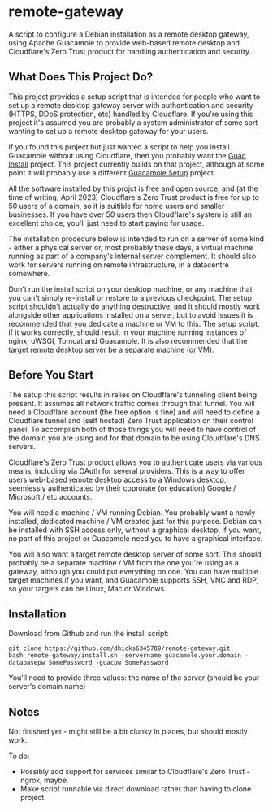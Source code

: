 # remote-gateway

A script to configure a Debian installation as a remote desktop gateway, using Apache Guacamole to provide web-based remote desktop and Cloudflare's Zero Trust product for handling authentication and security.

## What Does This Project Do?
This project provides a setup script that is intended for people who want to set up a remote desktop gateway server with authentication and security (HTTPS, DDoS protection, etc) handled by Cloudflare. If you're using this project it's assumed you are probably a system administrator of some sort wanting to set up a remote desktop gateway for your users.

If you found this project but just wanted a script to help you install Guacamole without using Cloudflare, then you probably want the [Guac Install](https://github.com/MysticRyuujin/guac-install) project. This project currently builds on that project, although at some point it will probably use a different [Guacamole Setup](https://github.com/itiligent/Guacamole-Setup) project.

All the software installed by this projct is free and open source, and (at the time of writing, April 2023) Cloudflare's Zero Trust product is free for up to 50 users of a domain, so it is suitible for home users and smaller businesses. If you have over 50 users then Cloudflare's system is still an excellent choice, you'll just need to start paying for usage.

The installation procedure below is intended to run on a server of some kind - either a physical server or, most probably these days, a virtual machine running as part of a company's internal server complement. It should also work for servers running on remote infrastructure, in a datacentre somewhere.

Don't run the install script on your desktop machine, or any machine that you can't simply re-install or restore to a previous checkpoint. The setup script shouldn't actually do anything destructive, and it should mostly work alongside other applications installed on a server, but to avoid issues it is recommended that you dedicate a machine or VM to this. The setup script, if it works correctly, should result in your machine running instances of nginx, uWSGI, Tomcat and Guacamole. It is also recommended that the target remote desktop server be a separate machine (or VM).

## Before You Start
The setup this script results in relies on Cloudflare's tunneling client being present. It assumes all network traffic comes through that tunnel. You will need a Cloudflare account (the free option is fine) and will need to define a Cloudflare tunnel and (self hosted) Zero Trust application on their control panel. To accomplish both of those things you will need to have control of the domain you are using and for that domain to be using Cloudflare's DNS servers.

Cloudflare's Zero Trust product allows you to authenticate users via various means, including via OAuth for several providers. This is a way to offer users web-based remote desktop access to a Windows desktop, seemlessly authenticated by their coprorate (or education) Google / Microsoft / etc accounts.

You will need a machine / VM running Debian. You probably want a newly-installed, dedicated machine / VM created just for this purpose. Debian can be installed with SSH access only, without a graphical desktop, if you want, no part of this project or Guacamole need you to have a graphical interface.

You will also want a target remote desktop server of some sort. This should probably be a separate machine / VM from the one you're using as a gateway, although you could put everything on one. You can have multiple target machines if you want, and Guacamole supports SSH, VNC and RDP, so your targets can be Linux, Mac or Windows.

## Installation

Download from Github and run the install script:
```
git clone https://github.com/dhicks6345789/remote-gateway.git
bash remote-gateway/install.sh -servername guacamole.your.domain -databasepw SomePassword -guacpw SomePassword
```
You'll need to provide three values: the name of the server (should be your server's domain name)

## Notes
Not finished yet - might still be a bit clunky in places, but should mostly work.

To do:
- Possibly add support for services similar to Cloudflare's Zero Trust - ngrok, maybe.
- Make script runnable via direct download rather than having to clone project.
